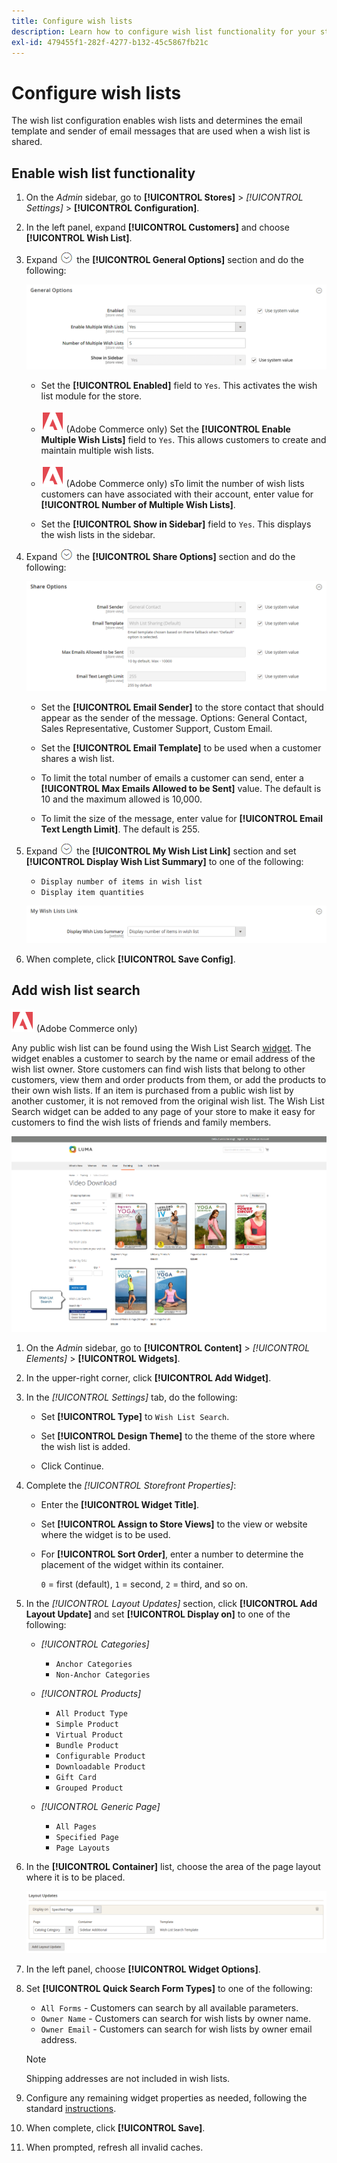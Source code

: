 ```yaml
---
title: Configure wish lists
description: Learn how to configure wish list functionality for your store.
exl-id: 479455f1-282f-4277-b132-45c5867fb21c
---
```

# Configure wish lists

The wish list configuration enables wish lists and determines the email template and sender of email messages that are used when a wish list is shared.

## Enable wish list functionality

1. On the _Admin_ sidebar, go to **[!UICONTROL Stores]** > _[!UICONTROL Settings]_ > **[!UICONTROL Configuration]**.

1. In the left panel, expand **[!UICONTROL Customers]** and choose **[!UICONTROL Wish List]**.

1. Expand ![Expansion selector](../assets/icon-display-expand.png) the **[!UICONTROL General Options]** section and do the following:

    ![Customers configuration - wish list general settings](../configuration-reference/customers/assets/wishlist-general-options.png)<!-- zoom -->

    - Set the **[!UICONTROL Enabled]** field to `Yes`. This activates the wish list module for the store.

    - ![Adobe Commerce](../assets/adobe-logo.svg) (Adobe Commerce only) Set the **[!UICONTROL Enable Multiple Wish Lists]** field to `Yes`. This allows customers to create and maintain multiple wish lists.

    - ![Adobe Commerce](../assets/adobe-logo.svg) (Adobe Commerce only) sTo limit the number of wish lists customers can have associated with their account, enter value for **[!UICONTROL Number of Multiple Wish Lists]**.

    - Set the **[!UICONTROL Show in Sidebar]** field to `Yes`. This displays the wish lists in the sidebar.

1. Expand ![Expansion selector](../assets/icon-display-expand.png) the **[!UICONTROL Share Options]** section and do the following:

    ![Customers configuration - wish list share options](../configuration-reference/customers/assets/wishlist-share-options.png)<!-- zoom -->

    - Set the **[!UICONTROL Email Sender]** to the store contact that should appear as the sender of the message. Options: General Contact, Sales Representative, Customer Support, Custom Email.

    - Set the **[!UICONTROL Email Template]** to be used when a customer shares a wish list.

    - To limit the total number of emails a customer can send, enter a **[!UICONTROL Max Emails Allowed to be Sent]** value. The default is 10 and the maximum allowed is 10,000.

    - To limit the size of the message, enter value for **[!UICONTROL Email Text Length Limit]**. The default is 255.

1. Expand ![Expansion selector](../assets/icon-display-expand.png) the **[!UICONTROL My Wish List Link]** section and set **[!UICONTROL Display Wish List Summary]** to one of the following:

    - `Display number of items in wish list`
    - `Display item quantities`

    ![Customers configuration - wish list display](../configuration-reference/customers/assets/wishlist-my-wishlist-link.png)<!-- zoom -->

1. When complete, click **[!UICONTROL Save Config]**.

## Add wish list search

![Adobe Commerce](../assets/adobe-logo.svg) (Adobe Commerce only)

Any public wish list can be found using the Wish List Search [widget](../content-design/widgets.md). The widget enables a customer to search by the name or email address of the wish list owner. Store customers can find wish lists that belong to other customers, view them and order products from them, or add the products to their own wish lists. If an item is purchased from a public wish list by another customer, it is not removed from the original wish list. The Wish List Search widget can be added to any page of your store to make it easy for customers to find the wish lists of friends and family members.

![Example storefront - wish list search](./assets/storefront-wishlist-search.png)<!-- zoom -->

1. On the _Admin_ sidebar, go to **[!UICONTROL Content]** > _[!UICONTROL Elements]_ > **[!UICONTROL Widgets]**.

1. In the upper-right corner, click **[!UICONTROL Add Widget]**.

1. In the _[!UICONTROL Settings]_ tab, do the following:

   - Set **[!UICONTROL Type]** to `Wish List Search`.

   - Set **[!UICONTROL Design Theme]** to the theme of the store where the wish list is added.

   - Click Continue.

1. Complete the _[!UICONTROL Storefront Properties]_:

   - Enter the **[!UICONTROL Widget Title]**.

   - Set **[!UICONTROL Assign to Store Views]** to the view or website where the widget is to be used.

   - For **[!UICONTROL Sort Order]**, enter a number to determine the placement of the widget within its container.

     `0` = first (default), `1` = second, `2` = third, and so on.

1. In the _[!UICONTROL Layout Updates]_ section, click **[!UICONTROL Add Layout Update]** and set **[!UICONTROL Display on]** to one of the following:

   - _[!UICONTROL Categories]_

      - `Anchor Categories`
      - `Non-Anchor Categories`

   - _[!UICONTROL Products]_

      - `All Product Type`
      - `Simple Product`
      - `Virtual Product`
      - `Bundle Product`
      - `Configurable Product`
      - `Downloadable Product`
      - `Gift Card`
      - `Grouped Product`

   - _[!UICONTROL Generic Page]_

      - `All Pages`
      - `Specified Page`
      - `Page Layouts`

1. In the **[!UICONTROL Container]** list, choose the area of the page layout where it is to be placed.

   ![Wish list search widget - layout](./assets/widget-wishlist-search-layout-update.png)<!-- zoom -->

1. In the left panel, choose **[!UICONTROL Widget Options]**.

1. Set **[!UICONTROL Quick Search Form Types]** to one of the following:

   - `All Forms` - Customers can search by all available parameters.
   - `Owner Name` - Customers can search for wish lists by owner name.
   - `Owner Email` - Customers can search for wish lists by owner email address.

   >[!NOTE]
   >
   >Shipping addresses are not included in wish lists.

1. Configure any remaining widget properties as needed, following the standard [instructions](../content-design/widget-create.md).

1. When complete, click **[!UICONTROL Save]**.

1. When prompted, refresh all invalid caches.
